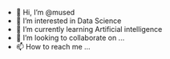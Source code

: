 - 👋 Hi, I’m @mused
- 👀 I’m interested in Data Science
- 🌱 I’m currently learning Artificial intelligence
- 💞️ I’m looking to collaborate on ...
- 📫 How to reach me ...

<!---
musambe/musambe is a ✨ special ✨ repository because its `README.md` (this file) appears on your GitHub profile.
You can click the Preview link to take a look at your changes.
--->

